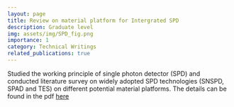 ```yaml
---
layout: page
title: Review on material platform for Intergrated SPD
description: Graduate level
img: assets/img/SPD_fig.png
importance: 1
category: Technical Writings
related_publications: true
---
```


Studied the working principle of single photon detector (SPD) and conducted literature survey on widely adopted
SPD technologies (SNSPD, SPAD and TES) on different potential material platforms. The details can be found in the pdf [here][LINK]



[LINK]:https://drive.google.com/file/d/14NUTilFqwp0ogdANqYzACupDN0TQN2Sq/view?usp=sharing